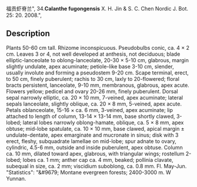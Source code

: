 福贡虾脊兰",
34.**Calanthe fugongensis** X. H. Jin & S. C. Chen Nordic J. Bot. 25: 20. 2008.",

## Description
Plants 50-60 cm tall. Rhizome inconspicuous. Pseudobulbs conic, ca. 4 × 2 cm. Leaves 3 or 4, not well developed at anthesis, not deciduous; blade elliptic-lanceolate to oblong-lanceolate, 20-30 × 5-10 cm, glabrous, margin slightly undulate, apex acuminate; petiole-like base 3-10 cm, slender, usually involute and forming a pseudostem 9-20 cm. Scape terminal, erect, to 50 cm, finely puberulent; rachis to 30 cm, laxly to 20-flowered; floral bracts persistent, lanceolate, 9-10 mm, membranous, glabrous, apex acute. Flowers yellow; pedicel and ovary 20-26 mm, finely puberulent. Dorsal sepal narrowly elliptic, ca. 20 × 10 mm, 7-veined, apex acuminate; lateral sepals lanceolate, slightly oblique, ca. 20 × 8 mm, 5-veined, apex acute. Petals oblanceolate, 15-16 × ca. 6 mm, 3-veined, apex acuminate; lip attached to length of column, 13-14 × 13-14 mm, base shortly clawed, 3-lobed; lateral lobes narrowly oblong-hamate, oblique, ca. 5 × 8 mm, apex obtuse; mid-lobe spatulate, ca. 10 × 10 mm, base clawed, apical margin ± undulate-dentate, apex emarginate and mucronate in sinus; disk with 3 erect, fleshy, subquadrate lamellae on mid-lobe; spur adnate to ovary, cylindric, 4.5-6 mm, outside and inside puberulent, apex obtuse. Column ca. 10 mm, dilated toward apex, glabrous, with triangular wings; rostellum 2-lobed; lobes ca. 1 mm; anther cap ca. 4 mm, beaked; pollinia clavate, subequal in size, ca. 2 mm; viscidium suboblong, ca. 0.8 mm. Fl. May-Jun.
  "Statistics": "&amp;#9679; Montane evergreen forests; 2400-3000 m. W Yunnan.
